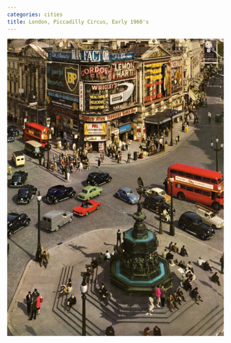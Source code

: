 ```yaml
---
categories: cities
title: London, Piccadilly Circus, Early 1960's
---
```


![piccadilly](https://raw.githubusercontent.com/muneer78/muneer78.github.io/master/images/London3.jpg)




